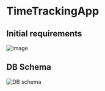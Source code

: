 # TimeTrackingApp
## Initial requirements
![image](https://user-images.githubusercontent.com/49648818/184544936-e7d719e3-be51-4d86-81d8-e3386622a099.png)
## DB Schema
![DB schema](https://user-images.githubusercontent.com/49648818/184548398-75c99aec-7024-4bfa-a088-ec95765cd82b.jpg)

